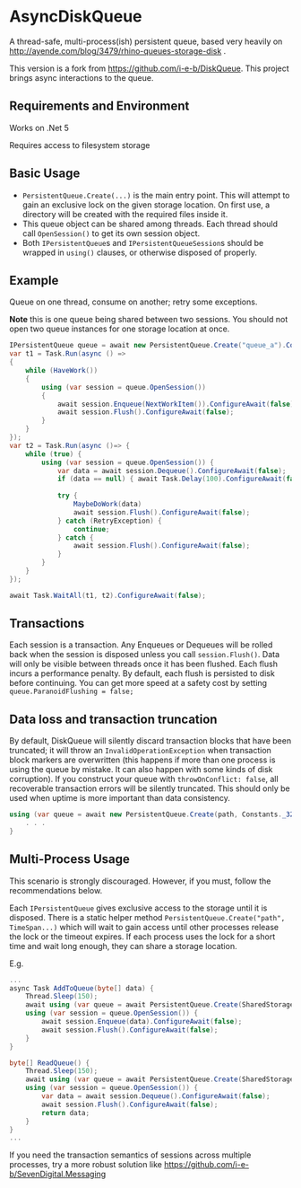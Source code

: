 AsyncDiskQueue
=========

A thread-safe, multi-process(ish) persistent queue, based very heavily on  http://ayende.com/blog/3479/rhino-queues-storage-disk .

This version is a fork from https://github.com/i-e-b/DiskQueue. This project brings async interactions to the queue.

Requirements and Environment
----------------------------
Works on .Net 5

Requires access to filesystem storage


Basic Usage
-----------
 - `PersistentQueue.Create(...)` is the main entry point. This will attempt to gain an exclusive lock
   on the given storage location. On first use, a directory will be created with the required files
   inside it.
 - This queue object can be shared among threads. Each thread should call `OpenSession()` to get its 
   own session object.
 - Both `IPersistentQueue`s and `IPersistentQueueSession`s should be wrapped in `using()` clauses, or otherwise
   disposed of properly.
   
Example
-------
Queue on one thread, consume on another; retry some exceptions.

**Note** this is one queue being shared between two sessions. You should not open two queue instances for one storage location at once.

```csharp
IPersistentQueue queue = await new PersistentQueue.Create("queue_a").ConfigureAwait(false);
var t1 = Task.Run(async () =>
{
	while (HaveWork())
	{
		using (var session = queue.OpenSession())
		{
			await session.Enqueue(NextWorkItem()).ConfigureAwait(false);
			await session.Flush().ConfigureAwait(false);
		}
	}
});
var t2 = Task.Run(async ()=> {
	while (true) {
		using (var session = queue.OpenSession()) {
			var data = await session.Dequeue().ConfigureAwait(false);
			if (data == null) { await Task.Delay(100).ConfigureAwait(false); continue;}
			
			try {
				MaybeDoWork(data)
				await session.Flush().ConfigureAwait(false);
			} catch (RetryException) {
				continue;
			} catch {
				await session.Flush().ConfigureAwait(false);
			}
		}
	}
});

await Task.WaitAll(t1, t2).ConfigureAwait(false);
```

Transactions
------------
Each session is a transaction. Any Enqueues or Dequeues will be rolled back when the session is disposed unless
you call `session.Flush()`. Data will only be visible between threads once it has been flushed.
Each flush incurs a performance penalty. By default, each flush is persisted to disk before continuing. You can get more speed at a safety cost by setting `queue.ParanoidFlushing = false;`

Data loss and transaction truncation
------------------------------------
By default, DiskQueue will silently discard transaction blocks that have been truncated; it will throw an `InvalidOperationException`
when transaction block markers are overwritten (this happens if more than one process is using the queue by mistake. It can also happen with some kinds of disk corruption).
If you construct your queue with `throwOnConflict: false`, all recoverable transaction errors will be silently truncated. This should only be used when uptime is more important than data consistency.

```csharp
using (var queue = await new PersistentQueue.Create(path, Constants._32Megabytes, throwOnConflict: false)) {
    . . .
}
```

Multi-Process Usage
-------------------
This scenario is strongly discouraged. However, if you must, follow the recommendations below.

Each `IPersistentQueue` gives exclusive access to the storage until it is disposed.
There is a static helper method `PersistentQueue.Create("path", TimeSpan...)` which will wait to gain access until other processes release the lock or the timeout expires.
If each process uses the lock for a short time and wait long enough, they can share a storage location.

E.g.
```csharp
...
async Task AddToQueue(byte[] data) {
	Thread.Sleep(150);
	await using (var queue = await PersistentQueue.Create(SharedStorage, TimeSpan.FromSeconds(30)).ConfigureAwait(false))
	using (var session = queue.OpenSession()) {
		await session.Enqueue(data).ConfigureAwait(false);
		await session.Flush().ConfigureAwait(false);
	}
}

byte[] ReadQueue() {
	Thread.Sleep(150);
	await using (var queue = await PersistentQueue.Create(SharedStorage, TimeSpan.FromSeconds(30)).ConfigureAwait(false))
	using (var session = queue.OpenSession()) {
		var data = await session.Dequeue().ConfigureAwait(false);
		await session.Flush().ConfigureAwait(false);
		return data;
	}
}
...

```

If you need the transaction semantics of sessions across multiple processes, try a more robust solution like https://github.com/i-e-b/SevenDigital.Messaging

